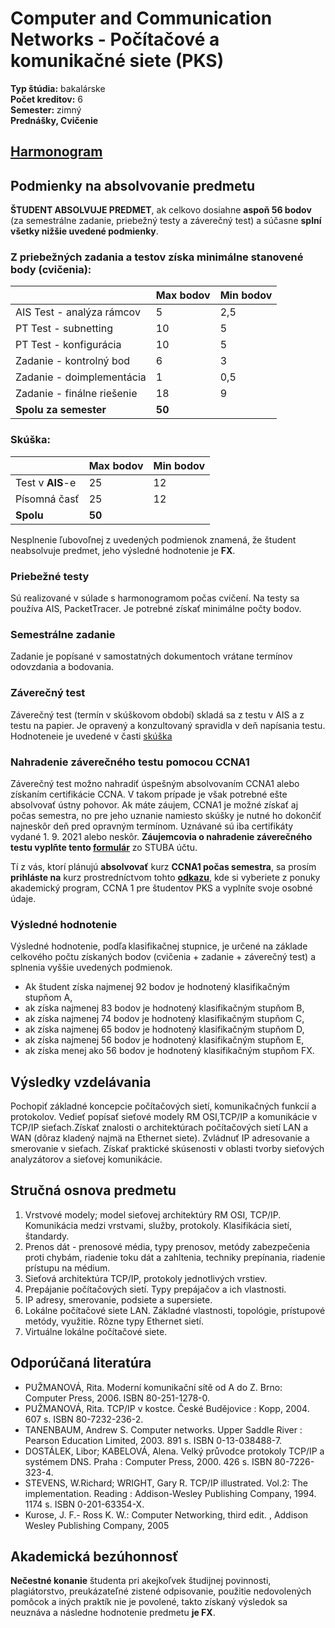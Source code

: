 # Computer and Communication Networks - Počítačové a komunikačné siete (PKS)

**Typ štúdia:** bakalárske  
**Počet kreditov:** 6  
**Semester:** zimný  
**Prednášky, Cvičenie**

## [Harmonogram](pks2425_harmonogram.pdf)

## Podmienky na absolvovanie predmetu

**ŠTUDENT ABSOLVUJE PREDMET**, ak celkovo dosiahne **aspoň 56 bodov** (za semestrálne zadanie, priebežný testy a záverečný test) a súčasne **splní všetky nižšie uvedené podmienky**.

### Z priebežných zadania a testov získa minimálne stanovené body (**cvičenia**):

<table>
<thead>
  <tr>
    <th></th>
    <th>Max bodov</th>
    <th>Min bodov</th>
  </tr>
</thead>
<tbody>
  <tr>
    <td>AIS Test - analýza rámcov</td>
    <td>5</td>
    <td>2,5</td>
  </tr>
  <tr>
    <td>PT Test - subnetting</td>
    <td>10</td>
    <td>5</td>
  </tr>
  <tr>
    <td>PT Test - konfigurácia</td>
    <td>10</td>
    <td>5</td>
  </tr>
  <tr>
    <td>Zadanie - kontrolný bod</td>
    <td>6</td>
    <td>3</td>
  </tr>
  </tr>
    <tr>
    <td>Zadanie - doimplementácia</td>
    <td>1</td>
    <td>0,5</td>
  </tr>
  <tr>
    <td>Zadanie - finálne riešenie</td>
    <td>18</td>
    <td>9</td>
  </tr>
  <tr>
    <td><b>Spolu za semester</b></td>
    <td><b>50</b></td>
    <td><b></b></td>
  </tr>
</tbody>
</table>

### Skúška:

<table>
<thead>
  <tr>
    <th></th>
    <th>Max bodov</th>
    <th>Min bodov</th>
  </tr>
</thead>
<tbody>
  <tr>
    <td>Test v <b>AIS</b>-e</td>
    <td>25</td>
    <td>12</td>
  </tr>
  <tr>
    <td>Písomná časť</td>
    <td>25</td>
    <td>12</td>
  </tr>
 <tr>
    <td><b>Spolu</b></td>
    <td><b>50</b></td>
    <td><b></b></td>
  </tr>
</tbody>
</table>

Nesplnenie ľubovoľnej z uvedených podmienok znamená, že študent neabsolvuje predmet, jeho výsledné hodnotenie je **FX**.

### Priebežné testy

Sú realizované v súlade s harmonogramom počas cvičení. Na testy sa používa AIS, PacketTracer. Je potrebné získať minimálne počty bodov.

### Semestrálne zadanie

Zadanie je popísané v samostatných dokumentoch vrátane termínov odovzdania a bodovania.

### Záverečný test

Záverečný test (termín v skúškovom období) skladá sa z testu v AIS a z testu na papier. Je opravený a konzultovaný spravidla v deň napísania testu. Hodnoteneie je uvedené v časti [skúška](#skúška)

### Nahradenie záverečného testu pomocou CCNA1

Záverečný test možno nahradiť úspešným absolvovaním CCNA1 alebo získaním certifikácie CCNA. V takom prípade je však potrebné ešte absolvovať ústny pohovor. Ak máte záujem, CCNA1 je možné získať aj počas semestra, no pre jeho uznanie namiesto skúšky je nutné ho dokončiť najneskôr deň pred opravným termínom. Uznávané sú iba certifikáty vydané 1. 9. 2021 alebo neskôr. **Záujemcovia o nahradenie záverečného testu vyplňte tento [formulár](https://forms.gle/DzUsQfBCis9gZoCB9)** zo STUBA účtu.

Tí z vás, ktorí plánujú **absolvovať** kurz **CCNA1 počas semestra**, sa prosím **prihláste na** kurz prostredníctvom tohto [**odkazu**](https://netacad.fiit.stuba.sk/registracia), kde si vyberiete z ponuky akademický program, CCNA 1 pre študentov PKS a vyplníte svoje osobné údaje.

### Výsledné hodnotenie

Výsledné hodnotenie, podľa klasifikačnej stupnice, je určené na základe celkového počtu získaných bodov (cvičenia + zadanie + záverečný test) a splnenia vyššie uvedených podmienok.

- Ak študent získa najmenej 92 bodov je hodnotený klasifikačným stupňom A,
- ak získa najmenej 83 bodov je hodnotený klasifikačným stupňom B,
- ak získa najmenej 74 bodov je hodnotený klasifikačným stupňom C,
- ak získa najmenej 65 bodov je hodnotený klasifikačným stupňom D,
- ak získa najmenej 56 bodov je hodnotený klasifikačným stupňom E,
- ak získa menej ako 56 bodov je hodnotený klasifikačným stupňom FX.

## Výsledky vzdelávania

Pochopiť základné koncepcie počítačových sietí, komunikačných funkcií a protokolov. Vedieť popísať sieťové modely RM OSI,TCP/IP a komunikácie v TCP/IP sieťach.Získať znalosti o architektúrach počítačových sietí LAN a WAN (dôraz kladený najmä na Ethernet siete). Zvládnuť IP adresovanie a smerovanie v sieťach. Získať praktické skúsenosti v oblasti tvorby sieťových analyzátorov a sieťovej komunikácie.

## Stručná osnova predmetu

1. Vrstvové modely; model sieťovej architektúry RM OSI, TCP/IP. Komunikácia medzi vrstvami, služby, protokoly. Klasifikácia sietí, štandardy.
2. Prenos dát - prenosové média, typy prenosov, metódy zabezpečenia proti chybám, riadenie toku dát a zahltenia, techniky prepínania, riadenie prístupu na médium.
3. Sieťová architektúra TCP/IP, protokoly jednotlivých vrstiev.
4. Prepájanie počítačových sietí. Typy prepájačov a ich vlastnosti.
5. IP adresy, smerovanie, podsiete a supersiete.
6. Lokálne počítačové siete LAN. Základné vlastnosti, topológie, prístupové metódy, využitie. Rôzne typy Ethernet sietí.
7. Virtuálne lokálne počítačové siete.

## Odporúčaná literatúra

- PUŽMANOVÁ, Rita. Moderní komunikační sítě od A do Z. Brno: Computer Press, 2006. ISBN 80-251-1278-0.
- PUŽMANOVÁ, Rita. TCP/IP v kostce. České Budějovice : Kopp, 2004. 607 s. ISBN 80-7232-236-2.
- TANENBAUM, Andrew S. Computer networks. Upper Saddle River : Pearson Education Limited, 2003. 891 s. ISBN 0-13-038488-7.
- DOSTÁLEK, Libor; KABELOVÁ, Alena. Velký průvodce protokoly TCP/IP a systémem DNS. Praha : Computer Press, 2000. 426 s. ISBN 80-7226-323-4.
- STEVENS, W.Richard; WRIGHT, Gary R. TCP/IP illustrated. Vol.2: The implementation. Reading : Addison-Wesley Publishing Company, 1994. 1174 s. ISBN 0-201-63354-X.
- Kurose, J. F.- Ross K. W.: Computer Networking, third edit. , Addison Wesley Publishing Company, 2005

## Akademická bezúhonnosť

**Nečestné konanie** študenta pri akejkoľvek študijnej povinnosti, plagiátorstvo,
preukázateľné zistené odpisovanie, použitie nedovolených pomôcok a iných praktík nie
je povolené, takto získaný výsledok sa neuznáva a následne hodnotenie predmetu **je FX**.
